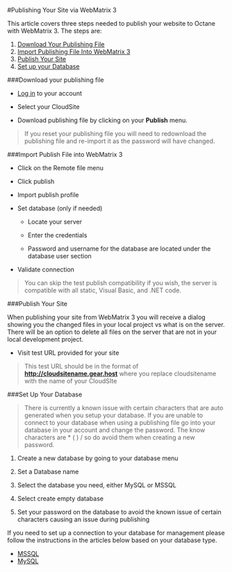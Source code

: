 #Publishing Your Site via WebMatrix 3

This article covers three steps needed to publish your website to Octane with WebMatrix 3. The steps are:

1. [Download Your Publishing File](https://www.gearhost.com/documentation/publish-via-webmatrix-3#user-content-download-your-publishing-file)
2. [Import Publishing File Into WebMatrix 3](https://www.gearhost.com/documentation/publish-via-webmatrix-3#user-content-import-publish-file-into-webmatrix-3)
3. [Publish Your Site](https://www.gearhost.com/documentation/publish-via-webmatrix-3#user-content-publish-your-site)
4. [Set up your Database](https://www.gearhost.com/documentation/publish-via-webmatrix-3#user-content-set-up-your-database)


###Download your publishing file

 - [Log in][login-link]  to your account

 - Select your CloudSite
 	

 - Download publishing file by clicking on your **Publish** menu.

> If you reset your publishing file you will need to redownload the publishing file and re-import it as the password will have changed.

###Import Publish File into WebMatrix 3

 - Click on the Remote file menu
 - Click publish

 
 - Import publish profile
 

 - Set database (only if needed)
	- Locate your server
	
	- Enter the credentials
	
	

	- Password and username for the database are located under the database user section

	
 - Validate connection

	

 >You can skip the test publish compatibility if you wish, the server is compatible with all static, Visual Basic, and .NET code.

###Publish Your Site

When publishing your site from WebMatrix 3 you will receive a dialog showing you the changed files in your local project vs what is on the server.  There will be an option to delete all files on the server that are not in your local development project.  

 

 - Visit test URL provided for your site
 
 >This test URL should be in the format of **http://cloudsitename.gear.host** where you replace cloudsitename with the name of your CloudSIte

###Set Up Your Database

>There is currently a known issue with certain characters that are auto generated when you setup your database. If you are unable to connect to your database when using a publishing file go into your database in your account and change the password. The know characters are * ( ) /  so do avoid them when creating a new password.

1. Create a new database by going to your database menu 



2. Set a Database name


3. Select the database you need, either MySQL or MSSQL

3. Select create empty database

4. Set your password on the database to avoid the known issue of certain characters causing an issue during publishing 
	


If you need to set up a connection to your database for management please follow the instructions in the articles below based on your database type.
   
- [MSSQL](https://www.gearhost.com/documentation/connecting-to-a-sql-database-using-sql-server-management-studio-2014)
- [MySQL](https://www.gearhost.com/documentation/connecting-to-mysql-database)


[Login-Link]:https://my.gearhost.com/Account/Login

[menu-cloudsites]: https://raw.githubusercontent.com/GearHost/docs/master/Images/menu-cloudsites.png
[select-cloudsite]: https://raw.githubusercontent.com/GearHost/docs/master/Images/select-cloudsite.png
[download-publishing-file]: https://raw.githubusercontent.com/GearHost/docs/master/Images/publishfile.png

[menu-webmatrix]: https://raw.githubusercontent.com/GearHost/docs/master/Images/webmatrix-3-file-menu.png
[webmatrix-import-publish-file]: https://raw.githubusercontent.com/GearHost/docs/master/Images/webmatrix-import-publish-file.png
[webmatrix-validate-connection]: https://raw.githubusercontent.com/GearHost/docs/master/Images/webmatrix-validate-connection.png
[webmatrix-publish-preview]: https://raw.githubusercontent.com/GearHost/docs/master/Images/webmatrix-publish-preview.png
[webmatrix-destination]: https://raw.githubusercontent.com/GearHost/docs/master/Images/webmatrix-destination.png
[menu-locateserver]: https://raw.githubusercontent.com/GearHost/docs/master/Images/mssql-db-server.png
[database-viewpass]: https://raw.githubusercontent.com/GearHost/docs/master/Images/database-showhidepassword.png

[database-menu]: https://raw.githubusercontent.com/GearHost/docs/master/Images/menu-databases.png
[database-password]: https://raw.githubusercontent.com/GearHost/docs/master/Images/database-resetpassword.png
[database-name]: https://raw.githubusercontent.com/GearHost/docs/master/Images/database-namedb.png
[database-selectplan]: https://raw.githubusercontent.com/GearHost/docs/master/Images/database-selectplan.png
[database-empty]: https://raw.githubusercontent.com/GearHost/docs/master/Images/database-createempty.png